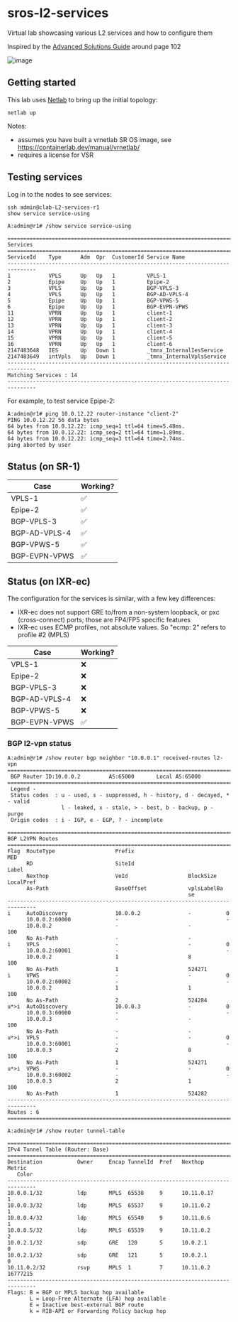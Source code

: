 # sros-l2-services
Virtual lab showcasing various L2 services and how to configure them

Inspired by the [Advanced Solutions Guide](https://documentation.nokia.com/cgi-bin/dbaccessfilename.cgi/3HE14991AAAITQZZA01_V1_Advanced%20Configuration%20Guide%20Part%20II%20for%20Releases%20Up%20To%2022.10.R3.pdf) around page 102

![image](https://github.com/jbemmel/sros-l2-services/assets/2031627/dc195830-c6bf-4923-b0b8-0402580eec69)

## Getting started
This lab uses [Netlab](https://github.com/ipspace/netlab) to bring up the initial topology:
```
netlab up
```
Notes:
* assumes you have built a vrnetlab SR OS image, see https://containerlab.dev/manual/vrnetlab/
* requires a license for VSR

## Testing services
Log in to the nodes to see services:
```
ssh admin@clab-L2-services-r1
show service service-using
```
```
A:admin@r1# /show service service-using 

===============================================================================
Services 
===============================================================================
ServiceId    Type      Adm  Opr  CustomerId Service Name
-------------------------------------------------------------------------------
1            VPLS      Up   Up   1          VPLS-1
2            Epipe     Up   Up   1          Epipe-2
3            VPLS      Up   Up   1          BGP-VPLS-3
4            VPLS      Up   Up   1          BGP-AD-VPLS-4
5            Epipe     Up   Up   1          BGP-VPWS-5
6            Epipe     Up   Up   1          BGP-EVPN-VPWS
11           VPRN      Up   Up   1          client-1
12           VPRN      Up   Up   1          client-2
13           VPRN      Up   Up   1          client-3
14           VPRN      Up   Up   1          client-4
15           VPRN      Up   Up   1          client-5
16           VPRN      Up   Up   1          client-6
2147483648   IES       Up   Down 1          _tmnx_InternalIesService
2147483649   intVpls   Up   Down 1          _tmnx_InternalVplsService
-------------------------------------------------------------------------------
Matching Services : 14
-------------------------------------------------------------------------------
```

For example, to test service Epipe-2:
```
A:admin@r1# ping 10.0.12.22 router-instance "client-2" 
PING 10.0.12.22 56 data bytes
64 bytes from 10.0.12.22: icmp_seq=1 ttl=64 time=5.48ms.
64 bytes from 10.0.12.22: icmp_seq=2 ttl=64 time=1.89ms.
64 bytes from 10.0.12.22: icmp_seq=3 ttl=64 time=2.74ms.
ping aborted by user

```

## Status (on SR-1)

|     Case      |   Working?  |
| ------------- | ----------- |
|  VPLS-1       |     ✅      |  `ping 10.0.11.21 router-instance "client-1"`
|  Epipe-2      |     ✅      |  `ping 10.0.12.22 router-instance "client-2"`
|  BGP-VPLS-3   |     ✅      |  `ping 10.0.13.23 router-instance "client-3"`, requires SDP local/far end to match BGP peering addresses
| BGP-AD-VPLS-4 |     ✅      |  `ping 10.0.14.24 router-instance "client-4"`, SDP local/far match *and* GRE loopback IP must match iBGP peering IP
|  BGP-VPWS-5   |     ✅      |  `ping 10.0.15.25 router-instance "client-5"`, requires SDP local/far end to match BGP peering addresses
| BGP-EVPN-VPWS |     ✅      |  `ping 10.0.16.26 router-instance "client-6"`

## Status (on IXR-ec)

The configuration for the services is similar, with a few key differences:
* IXR-ec does not support GRE to/from a non-system loopback, or pxc (cross-connect) ports; those are FP4/FP5 specific features
* IXR-ec uses ECMP profiles, not absolute values. So "ecmp: 2" refers to profile #2 (MPLS)

|     Case      |   Working?  |
| ------------- | ----------- |
|  VPLS-1       |     ❌      |  `docker exec -it clab-L2-services-h1 ping 172.16.1.7`
|  Epipe-2      |     ❌      |  `docker exec -it clab-L2-services-h1 ping 172.16.2.7`
|  BGP-VPLS-3   |     ❌      |  `docker exec -it clab-L2-services-h1 ping 172.16.3.7`
| BGP-AD-VPLS-4 |     ❌      |  `docker exec -it clab-L2-services-h1 ping 172.16.4.7`
|  BGP-VPWS-5   |     ❌      |  `docker exec -it clab-L2-services-h1 ping 172.16.5.7`
| BGP-EVPN-VPWS |     ✅      |  `docker exec -it clab-L2-services-h1 ping 172.16.6.7`



### BGP l2-vpn status

```
A:admin@r1# /show router bgp neighbor "10.0.0.1" received-routes l2-vpn
===============================================================================
 BGP Router ID:10.0.0.2         AS:65000       Local AS:65000      
===============================================================================
 Legend -
 Status codes  : u - used, s - suppressed, h - history, d - decayed, * - valid
                 l - leaked, x - stale, > - best, b - backup, p - purge
 Origin codes  : i - IGP, e - EGP, ? - incomplete

===============================================================================
BGP L2VPN Routes
===============================================================================
Flag  RouteType                   Prefix                             MED
      RD                          SiteId                             Label
      Nexthop                     VeId                   BlockSize   LocalPref
      As-Path                     BaseOffset             vplsLabelBa 
                                                         se          
-------------------------------------------------------------------------------
i     AutoDiscovery               10.0.0.2               -           0
      10.0.0.2:60000              -                                  -
      10.0.0.2                    -                      -           100
      No As-Path                  -                      -            
i     VPLS                        -                      -           0
      10.0.0.2:60001              -                                  -
      10.0.0.2                    1                      8           100
      No As-Path                  1                      524271       
i     VPWS                        -                      -           0
      10.0.0.2:60002              -                                  -
      10.0.0.2                    1                      1           100
      No As-Path                  2                      524284       
u*>i  AutoDiscovery               10.0.0.3               -           0
      10.0.0.3:60000              -                                  -
      10.0.0.3                    -                      -           100
      No As-Path                  -                      -            
u*>i  VPLS                        -                      -           0
      10.0.0.3:60001              -                                  -
      10.0.0.3                    2                      8           100
      No As-Path                  1                      524271       
u*>i  VPWS                        -                      -           0
      10.0.0.3:60002              -                                  -
      10.0.0.3                    2                      1           100
      No As-Path                  1                      524282       
-------------------------------------------------------------------------------
Routes : 6
===============================================================================

A:admin@r1# /show router tunnel-table 

===============================================================================
IPv4 Tunnel Table (Router: Base)
===============================================================================
Destination           Owner     Encap TunnelId  Pref   Nexthop        Metric
   Color                                                              
-------------------------------------------------------------------------------
10.0.0.1/32           ldp       MPLS  65538     9      10.11.0.17     1
10.0.0.3/32           ldp       MPLS  65537     9      10.11.0.2      1
10.0.0.4/32           ldp       MPLS  65540     9      10.11.0.6      1
10.0.0.5/32           ldp       MPLS  65539     9      10.11.0.2      2
10.0.2.1/32           sdp       GRE   120       5      10.0.2.1       0
10.0.2.1/32           sdp       GRE   121       5      10.0.2.1       0
10.11.0.2/32          rsvp      MPLS  1         7      10.11.0.2      16777215
-------------------------------------------------------------------------------
Flags: B = BGP or MPLS backup hop available
       L = Loop-Free Alternate (LFA) hop available
       E = Inactive best-external BGP route
       k = RIB-API or Forwarding Policy backup hop

```